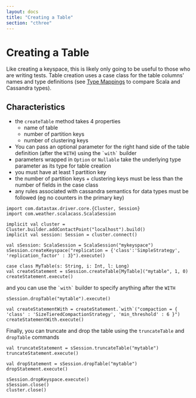 ```yaml
---
layout: docs
title: "Creating a Table"
section: "cthree"
---
```

# Creating a Table

Like creating a keyspace, this is likely only going to be useful to those who are writing tests. Table creation uses a 
case class for the table columns' names and type definitions (see [Type Mappings](/cass3/type-mappings.html) to compare 
Scala and Cassandra types).

## Characteristics

* the `createTable` method takes 4 properties
  * name of table
  * number of partition keys
  * number of clustering keys
* You can pass an optional parameter for the right hand side of the table definition (after the `WITH`) using the 
  `` `with` `` builder
* parameters wrapped in `Option` or `Nullable` take the underlying type parameter as its type for table creation
* you must have at least 1 partition key
* the number of partition keys + clustering keys must be less than the number of fields in the case class
* any rules associated with cassandra semantics for data types must be followed (eg no counters in the primary key)

```tut:invisible
import com.datastax.driver.core.{Cluster, Session}
import com.weather.scalacass.ScalaSession

implicit val cluster = Cluster.builder.addContactPoint("localhost").build()
implicit val session: Session = cluster.connect()

val sSession: ScalaSession = ScalaSession("mykeyspace")
sSession.createKeyspace("replication = {'class':'SimpleStrategy', 'replication_factor' : 3}").execute()
```

```tut
case class MyTable(s: String, i: Int, l: Long)
val createStatement = sSession.createTable[MyTable]("mytable", 1, 0)
createStatement.execute()
```

and you can use the `` `with` `` builder to specify anything after the `WITH`

```tut:invisible
sSession.dropTable("mytable").execute()
```

```tut
val createStatementWith = createStatement.`with`("compaction = { 'class' : 'SizeTieredCompactionStrategy', 'min_threshold' : 6 }")
createStatementWith.execute()
```

Finally, you can truncate and drop the table using the `truncateTable` and `dropTable` commands

```tut
val truncateStatement = sSession.truncateTable("mytable")
truncateStatement.execute()
```

```tut
val dropStatement = sSession.dropTable("mytable")
dropStatement.execute()
```

```tut:invisible
sSession.dropKeyspace.execute()
sSession.close()
cluster.close()
```